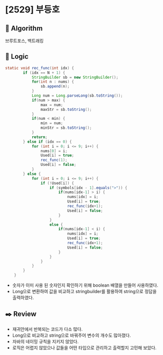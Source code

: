 # [2529] 부등호

## :pushpin: **Algorithm**

브루트포스, 백트래킹

## :round_pushpin: **Logic**

```java
static void rec_func(int idx) {
		if (idx == N + 1) {
			StringBuilder sb = new StringBuilder();
			for(int n : nums) {
				sb.append(n);
			}
			Long num = Long.parseLong(sb.toString());
			if(num > max) {
				max = num;
				maxStr = sb.toString();
			}
			if(num < min) {
				min = num;
				minStr = sb.toString();
			}
			return;
		} else if (idx == 0) {
			for (int i = 0; i <= 9; i++) {
				nums[0] = i;
				Used[i] = true;
				rec_func(1);
				Used[i] = false;
			}
		} else {
			for (int i = 0; i <= 9; i++) {
				if (!Used[i]) {
					if (symbols[idx - 1].equals(">")) {
						if(nums[idx-1] > i) {
							nums[idx] = i;
							Used[i] = true;
							rec_func(idx+1);
							Used[i] = false;
						}
					}
					else {
						if(nums[idx-1] < i) {
							nums[idx] = i;
							Used[i] = true;
							rec_func(idx+1);
							Used[i] = false;
						}
					}
				}
			}
		}
	}
  ```
  
   - 숫자가 이미 사용 된 숫자인지 확인하기 위해 boolean 배열을 만들어 사용하였다.
   - Long으로 변환하여 값을 비교하고 stringbuilder를 활용하여 string으로 정답을 출력하였다.
  
  
## :black_nib: **Review**
 - 재귀안에서 반복되는 코드가 다소 많다.
 - Long으로 비교하고 string으로 바꿔주어 변수의 개수도 많아졌다.
 - 자바의 네이밍 규칙을 지키지 않았다.
 - 로직은 어렵지 않았으나 값들을 어떤 타입으로 관리하고 출력할지 고민해 보았다.
  
  	

  

